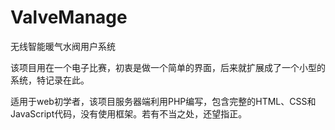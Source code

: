 # ValveManage
无线智能暖气水阀用户系统

该项目用在一个电子比赛，初衷是做一个简单的界面，后来就扩展成了一个小型的系统，特记录在此。

适用于web初学者，该项目服务器端利用PHP编写，包含完整的HTML、CSS和JavaScript代码，没有使用框架。若有不当之处，还望指正。
